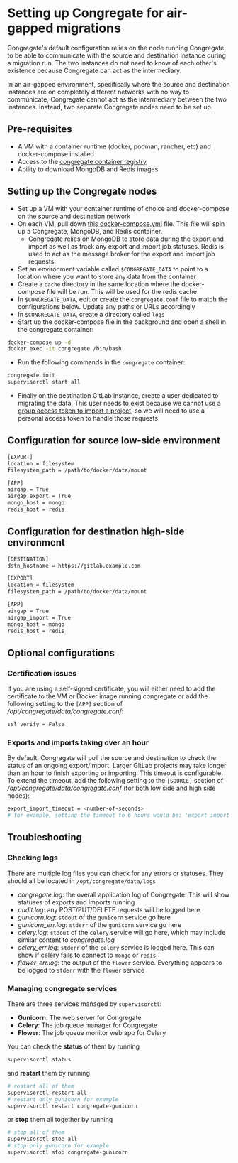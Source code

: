 # Setting up Congregate for air-gapped migrations

Congregate's default configuration relies on the node running Congregate to be able to communicate with the source and destination instance during a migration run.
The two instances do not need to know of each other's existence because Congregate can act as the intermediary.

In an air-gapped environment, specifically where the source and destination instances are on completely different networks with no way to communicate, Congregate cannot act as the intermediary between the two instances. Instead, two separate Congregate nodes need to be set up.

## Pre-requisites

- A VM with a container runtime (docker, podman, rancher, etc) and docker-compose installed
- Access to the [congregate container registry](https://gitlab.com/gitlab-org/professional-services-automation/tools/migration/congregate/container_registry/2394823)
- Ability to download MongoDB and Redis images

## Setting up the Congregate nodes

- Set up a VM with your container runtime of choice and docker-compose on the source and destination network
- On each VM, pull down [this docker-compose.yml](https://gitlab.com/gitlab-org/professional-services-automation/tools/migration/congregate/-/blob/master/docker/release/docker-compose.yml) file. This file will spin up a Congregate, MongoDB, and Redis container.
  - Congregate relies on MongoDB to store data during the export and import as well as track any export and import job statuses. Redis is used to act as the message broker for the export and import job requests
- Set an environment variable called `$CONGREGATE_DATA` to point to a location where you want to store any data from the container
- Create a `cache` directory in the same location where the docker-compose file will be run. This will be used for the redis cache
- In `$CONGREGATE_DATA`, edit or create the `congregate.conf` file to match the configurations below. Update any paths or URLs accordingly
- In `$CONGREGATE_DATA`, create a directory called `logs`
- Start up the docker-compose file in the background and open a shell in the congregate container:

```bash
docker-compose up -d
docker exec -it congregate /bin/bash
```

- Run the following commands in the `congregate` container:

```bash
congregate init
supervisorctl start all
```

- Finally on the destination GitLab instance, create a user dedicated to migrating the data. This user needs to exist because we cannot use a [group access token to import a project](https://docs.gitlab.com/ee/user/project/settings/import_export_troubleshooting.html#import-using-the-rest-api-fails-when-using-a-group-access-token), so we will need to use a personal access token to handle those requests

## Configuration for source low-side environment

```bash
[EXPORT]
location = filesystem
filesystem_path = /path/to/docker/data/mount

[APP]
airgap = True
airgap_export = True
mongo_host = mongo
redis_host = redis
```

## Configuration for destination high-side environment

```bash
[DESTINATION]
dstn_hostname = https://gitlab.example.com

[EXPORT]
location = filesystem
filesystem_path = /path/to/docker/data/mount

[APP]
airgap = True
airgap_import = True
mongo_host = mongo
redis_host = redis
```

## Optional configurations

### Certification issues

If you are using a self-signed certificate, you will either need to add the certificate to the VM or Docker image running congregate or add the following setting to the `[APP]` section of _/opt/congregate/data/congregate.conf_:

```bash
ssl_verify = False
```

### Exports and imports taking over an hour

By default, Congregate will poll the source and destination to check the status of an ongoing export/import.
Larger GitLab projects may take longer than an hour to finish exporting or importing.
This timeout is configurable. To extend the timeout, add the following setting to the `[SOURCE]` section of _/opt/congregate/data/congregate.conf_ (for both low side and high side nodes):

```bash
export_import_timeout = <number-of-seconds>
# for example, setting the timeout to 6 hours would be: 'export_import_timeout = 21600'
```

## Troubleshooting

### Checking logs

There are multiple log files you can check for any errors or statuses. They should all be located in `/opt/congregate/data/logs`

- _congregate.log_: the overall application log of Congregate. This will show statuses of exports and imports running
- _audit.log_: any POST/PUT/DELETE requests will be logged here
- _gunicorn.log_: `stdout` of the `gunicorn` service go here
- _gunicorn_err.log_: `stderr` of the `gunicorn` service go here
- _celery.log_: `stdout` of the `celery` service will go here, which may include similar content to _congregate.log_
- _celery_err.log_: `stderr` of the `celery` service is logged here. This can show if celery fails to connect to `mongo` or `redis`
- _flower_err.log_: the output of the `flower` service. Everything appears to be logged to `stderr` with the `flower` service

### Managing congregate services

There are three services managed by `supervisorctl`:

- **Gunicorn**: The web server for Congregate
- **Celery**: The job queue manager for Congregate
- **Flower**: The job queue monitor web app for Celery

You can check the **status** of them by running

```bash
supervisorctl status
```

and **restart** them by running

```bash
# restart all of them
supervisorctl restart all
# restart only gunicorn for example
supervisorctl restart congregate-gunicorn
```

or **stop** them all together by running

```bash
# stop all of them
supervisorctl stop all
# stop only gunicorn for example
supervisorctl stop congregate-gunicorn
```
